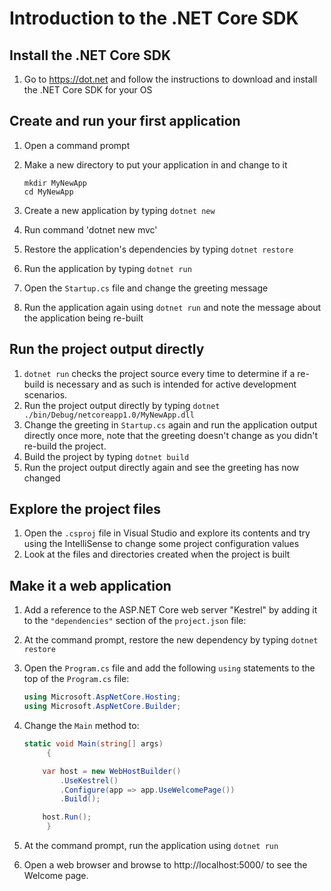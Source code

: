 # Introduction to the .NET Core SDK

## Install the .NET Core SDK
1. Go to https://dot.net and follow the instructions to download and install the .NET Core SDK for your OS

## Create and run your first application
1. Open a command prompt
2. Make a new directory to put your application in and change to it

   ```
   mkdir MyNewApp
   cd MyNewApp
   ```
3. Create a new application by typing `dotnet new`
4. Run command 'dotnet new mvc'
5. Restore the application's dependencies by typing `dotnet restore`
6. Run the application by typing `dotnet run`
7. Open the `Startup.cs` file and change the greeting message
8. Run the application again using `dotnet run` and note the message about the application being re-built

## Run the project output directly

1. `dotnet run` checks the project source every time to determine if a re-build is necessary and as such is intended for active development scenarios.
2. Run the project output directly by typing `dotnet ./bin/Debug/netcoreapp1.0/MyNewApp.dll`
3. Change the greeting in `Startup.cs` again and run the application output directly once more, note that the greeting doesn't change as you didn't re-build the project.
4. Build the project by typing `dotnet build`
5. Run the project output directly again and see the greeting has now changed 

## Explore the project files
1. Open the `.csproj` file in Visual Studio and explore its contents and try using the IntelliSense to change some project configuration values
2. Look at the files and directories created when the project is built

## Make it a web application
1. Add a reference to the ASP.NET Core web server "Kestrel" by adding it to the `"dependencies"` section of the `project.json` file:

<ItemGroup>
<PackageReference Include="Microsoft.AspNetCore.Server.Kestrel" Version "1.1.1" />
<PackageReference Include="Microsoft.AspNetCore" Version="1.1.1" />
</ItemGroup>

2. At the command prompt, restore the new dependency by typing `dotnet restore`
3. Open the `Program.cs` file and add the following `using` statements to the top of the `Program.cs` file:

   ``` c#
   using Microsoft.AspNetCore.Hosting;
   using Microsoft.AspNetCore.Builder;
   ```
4. Change the `Main` method to:

   ``` c#
   static void Main(string[] args)
        {

       var host = new WebHostBuilder()
           .UseKestrel()
           .Configure(app => app.UseWelcomePage())
           .Build();

       host.Run();
        }
   ```
5. At the command prompt, run the application using `dotnet run`
6. Open a web browser and browse to http://localhost:5000/ to see the Welcome page.
